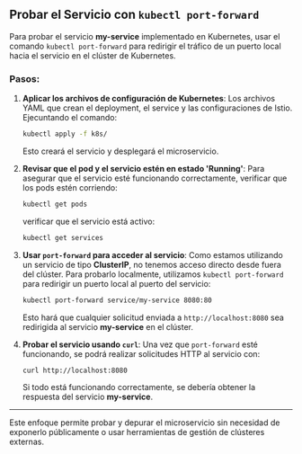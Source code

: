 
## Probar el Servicio con `kubectl port-forward`

Para probar el servicio **my-service** implementado en Kubernetes, usar el comando `kubectl port-forward` para redirigir el tráfico de un puerto local hacia el servicio en el clúster de Kubernetes.

### Pasos:

1. **Aplicar los archivos de configuración de Kubernetes**:
   Los archivos YAML que crean el deployment, el service y las configuraciones de Istio. Ejecuntando el comando:

   ```bash
   kubectl apply -f k8s/
   ```

   Esto creará el servicio y desplegará el microservicio.

2. **Revisar que el pod y el servicio estén en estado 'Running'**:
   Para asegurar que el servicio esté funcionando correctamente, verificar que los pods estén corriendo:

   ```bash
   kubectl get pods
   ```

   verificar que el servicio está activo:

   ```bash
   kubectl get services
   ```

3. **Usar `port-forward` para acceder al servicio**:
   Como estamos utilizando un servicio de tipo **ClusterIP**, no tenemos acceso directo desde fuera del clúster. Para probarlo localmente, utilizamos `kubectl port-forward` para redirigir un puerto local al puerto del servicio:

   ```bash
   kubectl port-forward service/my-service 8080:80
   ```

   Esto hará que cualquier solicitud enviada a `http://localhost:8080` sea redirigida al servicio **my-service** en el clúster.

4. **Probar el servicio usando `curl`**:
   Una vez que `port-forward` esté funcionando, se podrá realizar solicitudes HTTP al servicio con:

   ```bash
   curl http://localhost:8080
   ```

   Si todo está funcionando correctamente, se debería obtener la respuesta del servicio **my-service**.

---

Este enfoque permite probar y depurar el microservicio sin necesidad de exponerlo públicamente o usar herramientas de gestión de clústeres externas.
